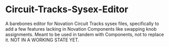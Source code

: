 # Circuit-Tracks-Sysex-Editor
A barebones editor for Novation Circuit Tracks sysex files, specifically to add a few features lacking in Novation Components like swapping knob assignments. Meant to be used in tandem with Components, not to replace it. NOT IN A WORKING STATE YET. 
